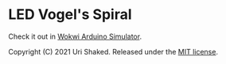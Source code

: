 # LED Vogel's Spiral

Check it out in [Wokwi Arduino Simulator](https://wokwi.com/arduino/projects/287434389653029384).

Copyright (C) 2021 Uri Shaked. Released under the [MIT license](LICENSE).
